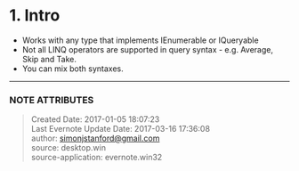 # 1\. Intro

  * Works with any type that implements IEnumerable<T> or IQueryable<T>
  * Not all LINQ operators are supported in query syntax - e.g. Average, Skip and Take.
  * You can mix both syntaxes.  


---
### NOTE ATTRIBUTES
>Created Date: 2017-01-05 18:07:23  
>Last Evernote Update Date: 2017-03-16 17:36:08  
>author: simonjstanford@gmail.com  
>source: desktop.win  
>source-application: evernote.win32  